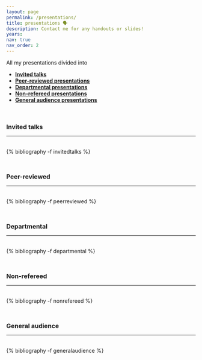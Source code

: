 ```yaml
---
layout: page
permalink: /presentations/
title: presentations 🗣
description: Contact me for any handouts or slides!
years:
nav: true
nav_order: 2
---
```

<!-- _pages/talks.md -->

<p> 
All my presentations divided into 
</p>


<p>
<ul>
    <li><a href="#invited"><b>Invited talks</b></a></li>
    <li><a href="#peerreviewed"><b>Peer-reviewed presentations</b></a></li>
    <li><a href="#departmental"><b>Departmental presentations</b></a></li>
    <li><a href="#nonrefereed"><b>Non-refereed presentations</b></a></li>
    <li><a href="#general"><b>General audience presentations</b></a></li>
</ul>
</p>


<div class="publications">

<a id="invited"><h3 style="margin-top: 3.3rem; margin-bottom: 0.3rem;">Invited talks</h3></a>
<hr style="color: var(--global-text-color); height: 1px; margin-bottom: 2rem;">
{% bibliography -f invitedtalks %}

<a id="peerreviewed"><h3 style="margin-top: 3rem; margin-bottom: 0.3rem;">Peer-reviewed</h3></a>
<hr style="color: var(--global-text-color); height: 1px; margin-bottom: 2rem;">

{% bibliography -f peerreviewed %} 

<a id="nonrefereed"><h3 style="margin-top: 3rem; margin-bottom: 0.3rem;">Departmental</h3></a>
<hr style="color: var(--global-text-color); height: 1px; margin-bottom: 2rem;">
  
{% bibliography -f departmental %}
 
<a id="nonrefereed"><h3 style="margin-top: 3rem; margin-bottom: 0.3rem;">Non-refereed</h3></a>
<hr style="color: var(--global-text-color); height: 1px; margin-bottom: 2rem;">
  
{% bibliography -f nonrefereed %}

<a id="general"><h3 style="margin-top: 3rem; margin-bottom: 0.3rem;">General audience</h3></a>
<hr style="color: var(--global-text-color); height: 1px; margin-bottom: 2rem;">
  
{% bibliography -f generalaudience %}

</div>

<div class="publications">
